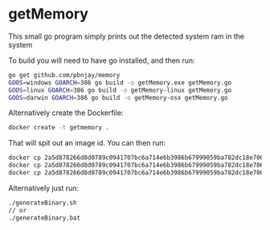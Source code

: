 # getMemory

This small go program simply prints out the detected system ram in the system

To build you will need to have go installed, and then run:

```sh
go get github.com/pbnjay/memory
GOOS=windows GOARCH=386 go build -o getMemory.exe getMemory.go
GOOS=linux GOARCH=386 go build -o getMemory-linux getMemory.go
GOOS=darwin GOARCH=386 go build -o getMemory-osx getMemory.go
```

Alternatively create the Dockerfile:

```sh
docker create -t getmemory .
```

That will spit out an image id. You can then run:

```sh
docker cp 2a5d878266d8d0789c0941707bc6a714e6b3986b67999059ba782dc18e7063de:/app/getMemory.exe .
docker cp 2a5d878266d8d0789c0941707bc6a714e6b3986b67999059ba782dc18e7063de:/app/getMemory-linux .
docker cp 2a5d878266d8d0789c0941707bc6a714e6b3986b67999059ba782dc18e7063de:/app/getMemory-osx .
```

Alternatively just run:

```sh
./generateBinary.sh
// or
./generateBinary.bat
```
